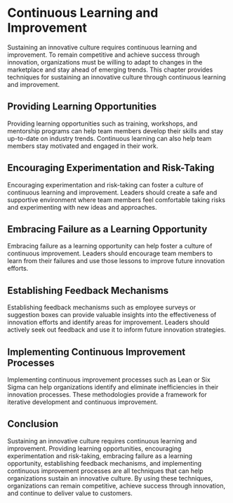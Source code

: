 # Continuous Learning and Improvement

Sustaining an innovative culture requires continuous learning and improvement. To remain competitive and achieve success through innovation, organizations must be willing to adapt to changes in the marketplace and stay ahead of emerging trends. This chapter provides techniques for sustaining an innovative culture through continuous learning and improvement.

Providing Learning Opportunities
--------------------------------

Providing learning opportunities such as training, workshops, and mentorship programs can help team members develop their skills and stay up-to-date on industry trends. Continuous learning can also help team members stay motivated and engaged in their work.

Encouraging Experimentation and Risk-Taking
-------------------------------------------

Encouraging experimentation and risk-taking can foster a culture of continuous learning and improvement. Leaders should create a safe and supportive environment where team members feel comfortable taking risks and experimenting with new ideas and approaches.

Embracing Failure as a Learning Opportunity
-------------------------------------------

Embracing failure as a learning opportunity can help foster a culture of continuous improvement. Leaders should encourage team members to learn from their failures and use those lessons to improve future innovation efforts.

Establishing Feedback Mechanisms
--------------------------------

Establishing feedback mechanisms such as employee surveys or suggestion boxes can provide valuable insights into the effectiveness of innovation efforts and identify areas for improvement. Leaders should actively seek out feedback and use it to inform future innovation strategies.

Implementing Continuous Improvement Processes
---------------------------------------------

Implementing continuous improvement processes such as Lean or Six Sigma can help organizations identify and eliminate inefficiencies in their innovation processes. These methodologies provide a framework for iterative development and continuous improvement.

Conclusion
----------

Sustaining an innovative culture requires continuous learning and improvement. Providing learning opportunities, encouraging experimentation and risk-taking, embracing failure as a learning opportunity, establishing feedback mechanisms, and implementing continuous improvement processes are all techniques that can help organizations sustain an innovative culture. By using these techniques, organizations can remain competitive, achieve success through innovation, and continue to deliver value to customers.

